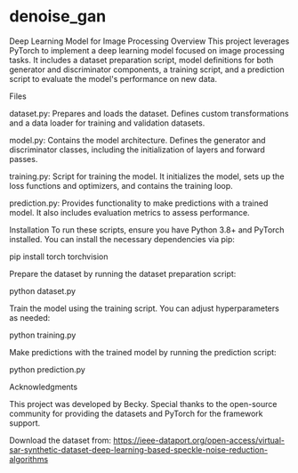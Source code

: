 # denoise_gan

Deep Learning Model for Image Processing
Overview
This project leverages PyTorch to implement a deep learning model focused on image processing tasks. It includes a dataset preparation script, model definitions for both generator and discriminator components, a training script, and a prediction script to evaluate the model's performance on new data.

Files

dataset.py: Prepares and loads the dataset. Defines custom transformations and a data loader for training and validation datasets.

model.py: Contains the model architecture. Defines the generator and discriminator classes, including the initialization of layers and forward passes.

training.py: Script for training the model. It initializes the model, sets up the loss functions and optimizers, and contains the training loop.

prediction.py: Provides functionality to make predictions with a trained model. It also includes evaluation metrics to assess performance.

Installation
To run these scripts, ensure you have Python 3.8+ and PyTorch installed. You can install the necessary dependencies via pip:

pip install torch torchvision

Prepare the dataset by running the dataset preparation script:

python dataset.py

Train the model using the training script. You can adjust hyperparameters as needed:

python training.py

Make predictions with the trained model by running the prediction script:

python prediction.py

Acknowledgments

This project was developed by Becky. Special thanks to the open-source community for providing the datasets and PyTorch for the framework support.

Download the dataset from: https://ieee-dataport.org/open-access/virtual-sar-synthetic-dataset-deep-learning-based-speckle-noise-reduction-algorithms

